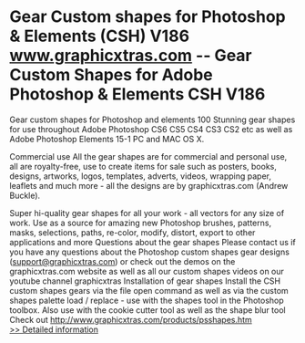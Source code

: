 # Gear Custom shapes for Photoshop & Elements (CSH) V186<br />www.graphicxtras.com -- Gear Custom Shapes for Adobe Photoshop & Elements CSH V186

Gear custom shapes for Photoshop and elements
100 Stunning gear shapes for use throughout Adobe Photoshop CS6 CS5 CS4 CS3 CS2 etc as well as Adobe Photoshop Elements 15-1 PC and MAC OS X.


Commercial use
All the gear shapes are for commercial and personal use, all are royalty-free, use to create items for sale such as posters, books, designs, artworks, logos, templates, adverts, videos, wrapping paper, leaflets and much more - all the designs are by graphicxtras.com (Andrew Buckle).


Super hi-quality gear shapes for all your work - all vectors for any size of work. Use as a source for amazing new Photoshop brushes, patterns, masks, selections, paths, re-color, modify, distort, export to other applications and more
Questions about the gear shapes
Please contact us if you have any questions about the Photoshop custom shapes gear designs (support@graphicxtras.com) or check out the demos on the graphicxtras.com website as well as all our custom shapes videos on our youtube channel graphicxtras
Installation of gear shapes
Install the CSH custom shapes gears via the file open command as well as via the custom shapes palette load / replace - use with the shapes tool in the Photoshop toolbox. Also use with the cookie cutter tool as well as the shape blur tool
Check out http://www.graphicxtras.com/products/psshapes.htm<br />[>> Detailed information](https://secure.shareit.com/shareit/product.html?productid=300548310&affiliateid=200057808)